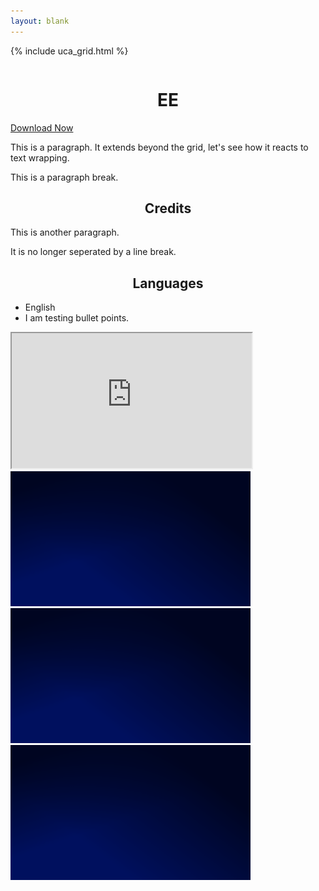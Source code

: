 ```yaml
---
layout: blank
---
```


{% include uca_grid.html %}

<style>
    body {
        background-image: url('../../assets/images/Day.png');
    }
</style>

<!-- PAGE CONTENT STARTS HERE -->

<div class="row">
    <div class="column">
        <h1 style="text-align:center">EE</h1>
        <a href="./ee" download="ee.txt" class="btn">Download Now</a>
        <p>This is a paragraph. It extends beyond the grid, let's see how it reacts to text wrapping.</p>
        <p>This is a paragraph break.</p>
        <h2 style="text-align:center">Credits</h2>
        <p>This is another paragraph.</p>
        <p>It is no longer seperated by a line break.</p>
        <h2 style="text-align:center">Languages</h2>
        <ul>
            <li>English</li>
            <li>I am testing bullet points.</li>
        </ul>
    </div>
    <div class="column">
        <iframe src="https://www.youtube.com/embed/sQAuUaaWoz8?autoplay=1&mute=1" width="384px" height="216px"></iframe>
        <img src="../../assets/images/Night.png" alt="Image Preview" width="384" height="216">
        <img src="../../assets/images/Night.png" alt="Image Preview" width="384" height="216">
        <img src="../../assets/images/Night.png" alt="Image Preview" width="384" height="216">
    </div>
</div>
